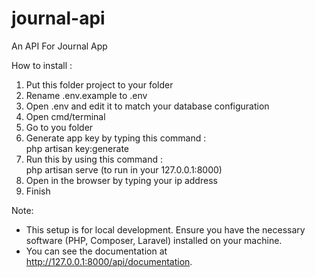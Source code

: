 # journal-api
An API For Journal App

How to install : 
1. Put this folder project to your folder
2. Rename .env.example to .env
3. Open .env and edit it to match your database configuration
4. Open cmd/terminal
5. Go to you folder 
6. Generate app key by typing this command : <br>
php artisan key:generate <br>
7. Run this by using this command : <br>
php artisan serve (to run in your 127.0.0.1:8000)<br>
9. Open in the browser by typing your ip address<br>
10. Finish<br>

Note: 
  - This setup is for local development. Ensure you have the necessary software (PHP, Composer, Laravel) installed on your machine.
  - You can see the documentation at http://127.0.0.1:8000/api/documentation.
